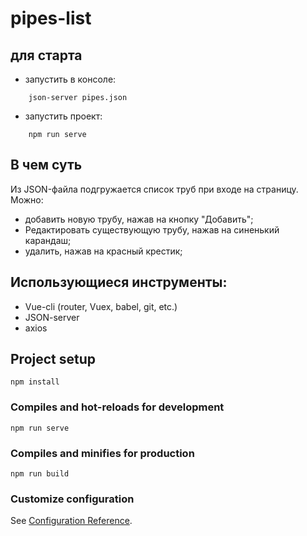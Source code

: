 # pipes-list

## для старта
- запустить в консоле:
```
    json-server pipes.json
```
- запустить проект:
```
    npm run serve
```

## В чем суть
Из JSON-файла подгружается список труб при входе на страницу.
Можно:
- добавить новую трубу, нажав на кнопку "Добавить";
- Редактировать существующую трубу, нажав на синенький карандаш;
- удалить, нажав на красный крестик;

## Использующиеся инструменты:
- Vue-cli (router, Vuex, babel, git, etc.)
- JSON-server
- axios



## Project setup
```
npm install
```

### Compiles and hot-reloads for development
```
npm run serve
```

### Compiles and minifies for production
```
npm run build
```

### Customize configuration
See [Configuration Reference](https://cli.vuejs.org/config/).
